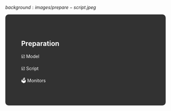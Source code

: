 $background:images/prepare-script.jpeg$

<div style="border-radius: 10px;background-color: rgba(0, 0, 0, 0.8); color: #fff; padding: 50px;">

## Preparation

☑️ Model

☑️ Script

🗳 Monitors
